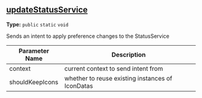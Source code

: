 ## [updateStatusService](../app/src/main/java/com/james/status/utils/StaticUtils.java#L167)

**Type:** `public` `static` `void`

Sends an intent to apply preference changes to the StatusService 



|Parameter Name|Description|
|-----|-----|
|context|current context to send intent from|
|shouldKeepIcons|whether to reuse existing instances of IconDatas  |

